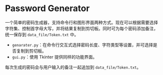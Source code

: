 # Password Generator

一个简单的密码生成器，支持命令行和图形界面两种方式。现在可以根据需要选择字符集、控制首字母大写，并将结果复制到剪切板。同时可为每个密码添加备注，统一保存到 `data_file/Token.txt` 中。

- `genarater.py`：在命令行交互式选择密码长度、字符类型等设置，并可选择是否复制到剪切板。
- `gui.py`：使用 Tkinter 提供同样的功能界面。

每次生成的密码会与用户输入的备注一起追加到 `data_file/Token.txt`。
